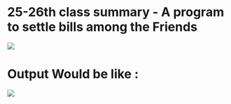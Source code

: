 # 25-26th class summary - A program to  settle bills among the Friends

<img src="https://i.ibb.co/SszfxC9/image.png"/>



# Output Would be like : 
<img src="https://i.ibb.co/cNmYcvY/image.png"/>